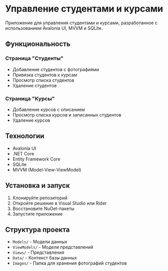 # Управление студентами и курсами

Приложение для управления студентами и курсами, разработанное с использованием Avalonia UI, MVVM и SQLite.

## Функциональность

### Страница "Студенты"
- Добавление студентов с фотографиями
- Привязка студентов к курсам
- Просмотр списка студентов
- Удаление студентов

### Страница "Курсы"
- Добавление курсов с описанием
- Просмотр списка курсов и записанных студентов
- Удаление курсов

## Технологии
- Avalonia UI
- .NET Core
- Entity Framework Core
- SQLite
- MVVM (Model-View-ViewModel)

## Установка и запуск

1. Клонируйте репозиторий
2. Откройте решение в Visual Studio или Rider
3. Восстановите NuGet-пакеты
4. Запустите приложение

## Структура проекта

- `Models/` - Модели данных
- `ViewModels/` - Модели представлений
- `Views/` - Представления
- `Data/` - Контекст базы данных
- `Images/` - Папка для хранения фотографий студентов 
